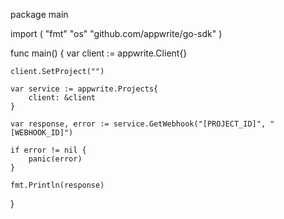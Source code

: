 package main

import (
    "fmt"
    "os"
    "github.com/appwrite/go-sdk"
)

func main() {
    var client := appwrite.Client{}

    client.SetProject("")

    var service := appwrite.Projects{
        client: &client
    }

    var response, error := service.GetWebhook("[PROJECT_ID]", "[WEBHOOK_ID]")

    if error != nil {
        panic(error)
    }

    fmt.Println(response)
}
